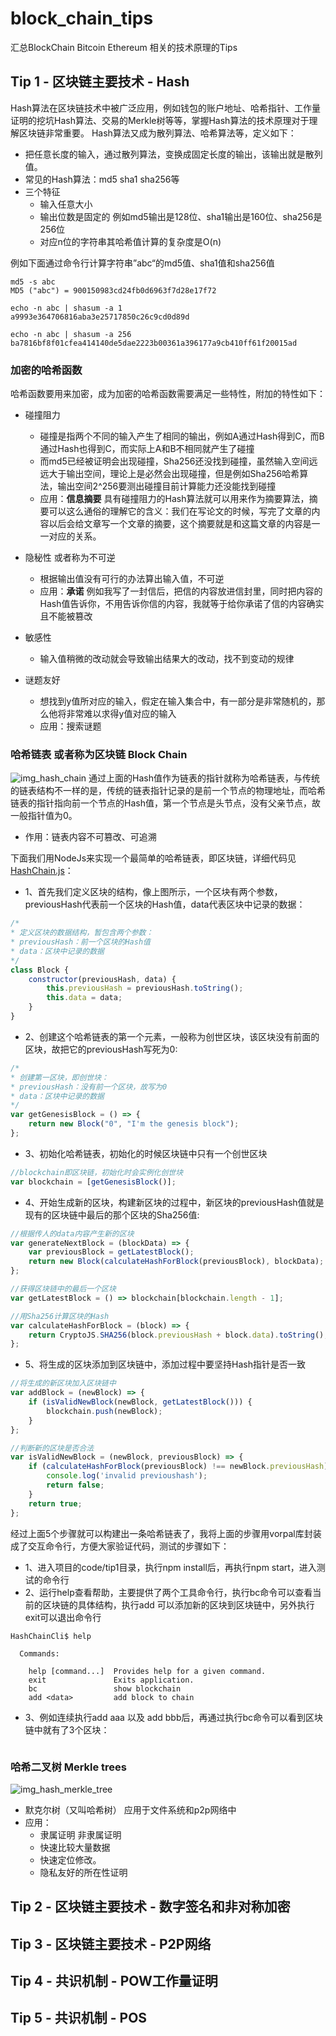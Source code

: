 # block_chain_tips
汇总BlockChain Bitcoin Ethereum 相关的技术原理的Tips

## Tip 1 - 区块链主要技术 - Hash
Hash算法在区块链技术中被广泛应用，例如钱包的账户地址、哈希指针、工作量证明的挖坑Hash算法、交易的Merkle树等等，掌握Hash算法的技术原理对于理解区块链非常重要。
Hash算法又成为散列算法、哈希算法等，定义如下：
- 把任意长度的输入，通过散列算法，变换成固定长度的输出，该输出就是散列值。
- 常见的Hash算法：md5 sha1 sha256等
- 三个特征
    * 输入任意大小
    * 输出位数是固定的  例如md5输出是128位、sha1输出是160位、sha256是256位
    * 对应n位的字符串其哈希值计算的复杂度是O(n)
    
例如下面通过命令行计算字符串”abc“的md5值、sha1值和sha256值
```SHELL
md5 -s abc
MD5 ("abc") = 900150983cd24fb0d6963f7d28e17f72

echo -n abc | shasum -a 1
a9993e364706816aba3e25717850c26c9cd0d89d

echo -n abc | shasum -a 256
ba7816bf8f01cfea414140de5dae2223b00361a396177a9cb410ff61f20015ad
```


### 加密的哈希函数

哈希函数要用来加密，成为加密的哈希函数需要满足一些特性，附加的特性如下：
- 碰撞阻力
    * 碰撞是指两个不同的输入产生了相同的输出，例如A通过Hash得到C，而B通过Hash也得到C，而实际上A和B不相同就产生了碰撞
    * 而md5已经被证明会出现碰撞，Sha256还没找到碰撞，虽然输入空间远远大于输出空间，理论上是必然会出现碰撞，但是例如Sha256哈希算法，输出空间2^256要测出碰撞目前计算能力还没能找到碰撞
    * 应用：**信息摘要** 具有碰撞阻力的Hash算法就可以用来作为摘要算法，摘要可以这么通俗的理解它的含义：我们在写论文的时候，写完了文章的内容以后会给文章写一个文章的摘要，这个摘要就是和这篇文章的内容是一一对应的关系。

- 隐秘性 或者称为不可逆
    * 根据输出值没有可行的办法算出输入值，不可逆
    * 应用：**承诺** 例如我写了一封信后，把信的内容放进信封里，同时把内容的Hash值告诉你，不用告诉你信的内容，我就等于给你承诺了信的内容确实且不能被篡改

- 敏感性 
    * 输入值稍微的改动就会导致输出结果大的改动，找不到变动的规律

- 谜题友好
    * 想找到y值所对应的输入，假定在输入集合中，有一部分是非常随机的，那么他将非常难以求得y值对应的输入
    * 应用：搜索谜题
    

### 哈希链表 或者称为区块链 Block Chain

![img_hash_chain](imgs/img_hash_chain.png)
通过上面的Hash值作为链表的指针就称为哈希链表，与传统的链表结构不一样的是，传统的链表指针记录的是前一个节点的物理地址，而哈希链表的指针指向前一个节点的Hash值，第一个节点是头节点，没有父亲节点，故一般指针值为0。
* 作用：链表内容不可篡改、可追溯

下面我们用NodeJs来实现一个最简单的哈希链表，即区块链，详细代码见[HashChain.js](https://github.com/heimashi/block_chain_tips/blob/master/code/tip1/HashChain.js)：
- 1、首先我们定义区块的结构，像上图所示，一个区块有两个参数，previousHash代表前一个区块的Hash值，data代表区块中记录的数据：
```JavaScript
/*
* 定义区块的数据结构，暂包含两个参数：
* previousHash：前一个区块的Hash值
* data：区块中记录的数据
*/
class Block {
    constructor(previousHash, data) {
        this.previousHash = previousHash.toString();
        this.data = data;
    }
}
```
- 2、创建这个哈希链表的第一个元素，一般称为创世区块，该区块没有前面的区块，故把它的previousHash写死为0:
```JavaScript
/*
* 创建第一区块，即创世块：
* previousHash：没有前一个区块，故写为0
* data：区块中记录的数据
*/
var getGenesisBlock = () => {
    return new Block("0", "I'm the genesis block");
};
```
- 3、初始化哈希链表，初始化的时候区块链中只有一个创世区块
```JavaScript
//blockchain即区块链，初始化时会实例化创世块
var blockchain = [getGenesisBlock()];
```
- 4、开始生成新的区块，构建新区块的过程中，新区块的previousHash值就是现有的区块链中最后的那个区块的Sha256值:
```JavaScript
//根据传人的data内容产生新的区块
var generateNextBlock = (blockData) => {
    var previousBlock = getLatestBlock();
    return new Block(calculateHashForBlock(previousBlock), blockData);
};

//获得区块链中的最后一个区块
var getLatestBlock = () => blockchain[blockchain.length - 1];

//用Sha256计算区块的Hash
var calculateHashForBlock = (block) => {
    return CryptoJS.SHA256(block.previousHash + block.data).toString();
};
```
- 5、将生成的区块添加到区块链中，添加过程中要坚持Hash指针是否一致
```JavaScript
//将生成的新区块加入区块链中
var addBlock = (newBlock) => {
    if (isValidNewBlock(newBlock, getLatestBlock())) {
        blockchain.push(newBlock);
    }
};

//判断新的区块是否合法
var isValidNewBlock = (newBlock, previousBlock) => {
    if (calculateHashForBlock(previousBlock) !== newBlock.previousHash) {
        console.log('invalid previoushash');
        return false;
    } 
    return true;
};
```

经过上面5个步骤就可以构建出一条哈希链表了，我将上面的步骤用vorpal库封装成了交互命令行，方便大家验证代码，测试的步骤如下：
- 1、进入项目的code/tip1目录，执行npm install后，再执行npm start，进入测试的命令行
- 2、运行help查看帮助，主要提供了两个工具命令行，执行bc命令可以查看当前的区块链的具体结构，执行add <data>可以添加新的区块到区块链中，另外执行exit可以退出命令行
```SHELL
HashChainCli$ help

  Commands:

    help [command...]  Provides help for a given command.
    exit               Exits application.
    bc                 show blockchain
    add <data>         add block to chain
```
- 3、例如连续执行add aaa 以及 add bbb后，再通过执行bc命令可以看到区块链中就有了3个区块：
```SHELL

```

### 哈希二叉树 Merkle trees 

![img_hash_merkle_tree](imgs/img_hash_merkle_tree.png)

- 默克尔树（又叫哈希树） 应用于文件系统和p2p网络中 
- 应用：
    * 隶属证明 非隶属证明  
    * 快速比较大量数据  
    * 快速定位修改。
    * 隐私友好的所在性证明 


## Tip 2 - 区块链主要技术 - 数字签名和非对称加密

## Tip 3 - 区块链主要技术 - P2P网络

## Tip 4 - 共识机制 - POW工作量证明

## Tip 5 - 共识机制 - POS


    
